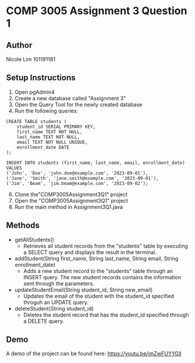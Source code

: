 # COMP 3005 Assignment 3 Question 1

## Author
Nicole Lim 101191181

## Setup Instructions
1. Open pgAdmin4
2. Create a new database called "Assignment 3"
3. Open the Query Tool for the newly created database
4. Run the following queries:
```  
CREATE TABLE students (
	student_id SERIAL PRIMARY KEY,
	first_name TEXT NOT NULL,
	last_name TEXT NOT NULL,
	email TEXT NOT NULL UNIQUE,
	enrollment_date DATE
);
```
```
INSERT INTO students (first_name, last_name, email, enrollment_date) VALUES
('John', 'Doe', 'john.doe@example.com', '2023-09-01'),
('Jane', 'Smith', 'jane.smith@example.com', '2023-09-01'),
('Jim', 'Beam', 'jim.beam@example.com', '2023-09-02');
```
6. Clone the"COMP3005Assignment3Q1" project
7. Open the "COMP3005Assignment3Q1" project
8. Run the main method in Assignment3Q1.java
   

## Methods
* getAllStudents()
  * Retrieves all student records from the "students" table by executing a SELECT query and displays the result in the terminal.
* addStudent(String first_name, String last_name, String email, String enrollment_date)
  * Adds a new student record to the "students" table through an INSERT query. The new student records contains the information sent through the parameters.
* updateStudentEmail(String student_id, String new_email)
  * Updates the email of the student with the student_id specified throguh an UPDATE query.
* deleteStudent(String student_id)
  * Deletes the student record that has the student_id specified through a DELETE query.
  
## Demo
A demo of the project can be found here: https://youtu.be/jmZwFUYYGlI
